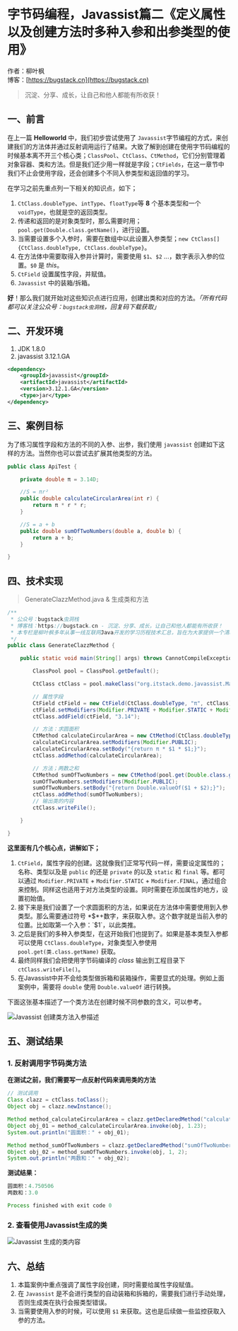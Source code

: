 # 字节码编程，Javassist篇二《定义属性以及创建方法时多种入参和出参类型的使用》

作者：柳叶枫
<br/>博客：[https://bugstack.cn](https://bugstack.cn)

>沉淀、分享、成长，让自己和他人都能有所收获！

## 一、前言

在上一篇 **Helloworld** 中，我们初步尝试使用了 `Javassist`字节编程的方式，来创建我们的方法体并通过反射调用运行了结果。大致了解到创建在使用字节码编程的时候基本离不开三个核心类；`ClassPool`、`CtClass`、`CtMethod`，它们分别管理着对象容器、类和方法。但是我们还少用一样就是字段；`CtFields`，在这一章节中我们不止会使用字段，还会创建多个不同入参类型和返回值的学习。

在学习之前先重点列一下相关的知识点，如下；
1. `CtClass.doubleType`、`intType`、`floatType`等 **8** 个基本类型和一个`voidType`，也就是空的返回类型。
2. 传递和返回的是对象类型时，那么需要时用；`pool.get(Double.class.getName()`，进行设置。
3. 当需要设置多个入参时，需要在数组中以此设置入参类型；`new CtClass[]{CtClass.doubleType, CtClass.doubleType}`。
4. 在方法体中需要取得入参并计算时，需要使用 `$1`、`$2` ...，数字表示入参的位置。`$0` 是 *this*。
5. `CtField` 设置属性字段，并赋值。
6. `Javassist` 中的装箱/拆箱。

**好**！那么我们就开始对这些知识点进行应用，创建出类和对应的方法。*「所有代码都可以关注公众号：`bugstack虫洞栈`，回复码下载获取」*

## 二、开发环境

1. JDK 1.8.0
2. javassist 3.12.1.GA

```xml
<dependency>
    <groupId>javassist</groupId>
    <artifactId>javassist</artifactId>
    <version>3.12.1.GA</version>
    <type>jar</type>
</dependency>
```

## 三、案例目标

为了练习属性字段和方法的不同的入参、出参，我们使用 `javassist` 创建如下这样的方法。当然你也可以尝试去扩展其他类型的方法。

```java
public class ApiTest {

    private double π = 3.14D;

    //S = πr²
    public double calculateCircularArea(int r) {
        return π * r * r;
    }

    //S = a + b
    public double sumOfTwoNumbers(double a, double b) {
        return a + b;
    }

}
```

## 四、技术实现

>GenerateClazzMethod.java & 生成类和方法

```java
/**
 * 公众号：bugstack虫洞栈
 * 博客栈：https://bugstack.cn - 沉淀、分享、成长，让自己和他人都能有所收获！
 * 本专栏是柳叶枫多年从事一线互联网Java开发的学习历程技术汇总，旨在为大家提供一个清晰详细的学习教程，侧重点更倾向编写Java核心内容。如果能为您提供帮助，请给予支持(关注、点赞、分享)！
 */
public class GenerateClazzMethod {

    public static void main(String[] args) throws CannotCompileException, NotFoundException, IOException, IllegalAccessException, InstantiationException, NoSuchMethodException, InvocationTargetException {

        ClassPool pool = ClassPool.getDefault();

        CtClass ctClass = pool.makeClass("org.itstack.demo.javassist.MathUtil");

        // 属性字段
        CtField ctField = new CtField(CtClass.doubleType, "π", ctClass);
        ctField.setModifiers(Modifier.PRIVATE + Modifier.STATIC + Modifier.FINAL);
        ctClass.addField(ctField, "3.14");

        // 方法：求圆面积
        CtMethod calculateCircularArea = new CtMethod(CtClass.doubleType, "calculateCircularArea", new CtClass[]{CtClass.doubleType}, ctClass);
        calculateCircularArea.setModifiers(Modifier.PUBLIC);
        calculateCircularArea.setBody("{return π * $1 * $1;}");
        ctClass.addMethod(calculateCircularArea);

        // 方法；两数之和
        CtMethod sumOfTwoNumbers = new CtMethod(pool.get(Double.class.getName()), "sumOfTwoNumbers", new CtClass[]{CtClass.doubleType, CtClass.doubleType}, ctClass);
        sumOfTwoNumbers.setModifiers(Modifier.PUBLIC);
        sumOfTwoNumbers.setBody("{return Double.valueOf($1 + $2);}");
        ctClass.addMethod(sumOfTwoNumbers);
        // 输出类的内容
        ctClass.writeFile();

    }

}

```

**这里面有几个核心点，讲解如下；**
1. `CtField`，属性字段的创建。这就像我们正常写代码一样，需要设定属性的；名称、类型以及是 `public` 的还是 `private` 的以及 `static` 和 `final` 等。都可以通过 `Modifier.PRIVATE` + `Modifier.STATIC` + `Modifier.FINAL`，通过组合来控制。同样这也适用于对方法类型的设置。同时需要在添加属性的地方，设置初始值。
2. 接下来是我们设置了一个求圆面积的方法，如果说在方法体中需要使用到入参类型。那么需要通过符号 *$*+数字，来获取入参。这个数字就是当前入参的位置。比如取第一个入参：`$1`，以此类推。
3. 之后是我们的多种入参类型，在这开始我们也提到了。如果是基本类型入参都可以使用 `CtClass.doubleType`，对象类型入参使用 `pool.get(类.class.getName)` 获取。
4. 最终同样我们会把使用字节码编译的 *class* 输出到工程目录下 `ctClass.writeFile()`。
5. 在Javassist中并不会给类型做拆箱和装箱操作，需要显式的处理。例如上面案例中，需要将 `double` 使用 `Double.valueOf` 进行转换。

下面这张基本描述了一个类方法在创建时候不同参数的含义，可以参考。

![Javassist 创建类方法入参描述](https://bugstack.cn/assets/images/2020/itstack-demo-bytecode-1-02-1.png)

## 五、测试结果

### 1. 反射调用字节码类方法

**在测试之前，我们需要写一点反射代码来调用类的方法**

```java
// 测试调用
Class clazz = ctClass.toClass();
Object obj = clazz.newInstance();

Method method_calculateCircularArea = clazz.getDeclaredMethod("calculateCircularArea", double.class);
Object obj_01 = method_calculateCircularArea.invoke(obj, 1.23);
System.out.println("圆面积：" + obj_01);

Method method_sumOfTwoNumbers = clazz.getDeclaredMethod("sumOfTwoNumbers", double.class, double.class);
Object obj_02 = method_sumOfTwoNumbers.invoke(obj, 1, 2);
System.out.println("两数和：" + obj_02);
```

**测试结果：**

```java
圆面积：4.750506
两数和：3.0

Process finished with exit code 0
```

### 2. 查看使用Javassist生成的类

![Javassist 生成的类内容](https://bugstack.cn/assets/images/2020/itstack-demo-bytecode-1-02-2.png)

## 六、总结

1. 本篇案例中重点强调了属性字段创建，同时需要给属性字段赋值。
2. 在 `Javassist` 是不会进行类型的自动装箱和拆箱的，需要我们进行手动处理，否则生成类在执行会报类型错误。
3. 当需要使用入参的时候，可以使用 `$1` 来获取。这也是后续做一些监控获取入参的方法。